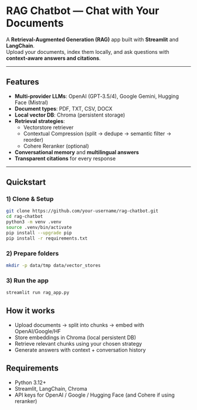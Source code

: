 # RAG Chatbot — Chat with Your Documents

A **Retrieval‑Augmented Generation (RAG)** app built with **Streamlit** and **LangChain**.  
Upload your documents, index them locally, and ask questions with **context‑aware answers and citations**.

---

## Features
- **Multi‑provider LLMs**: OpenAI (GPT‑3.5/4), Google Gemini, Hugging Face (Mistral)
- **Document types**: PDF, TXT, CSV, DOCX
- **Local vector DB**: Chroma (persistent storage)
- **Retrieval strategies**:
  - Vectorstore retriever
  - Contextual Compression (split → dedupe → semantic filter → reorder)
  - Cohere Reranker (optional)
- **Conversational memory** and **multilingual answers**
- **Transparent citations** for every response

---

## Quickstart

### 1) Clone & Setup
```bash
git clone https://github.com/your-username/rag-chatbot.git
cd rag-chatbot
python3 -m venv .venv
source .venv/bin/activate
pip install --upgrade pip
pip install -r requirements.txt
```

### 2) Prepare folders
```bash
mkdir -p data/tmp data/vector_stores
```

### 3) Run the app
```bash
streamlit run rag_app.py
```

## How it works
-  Upload documents → split into chunks → embed with OpenAI/Google/HF
-  Store embeddings in Chroma (local persistent DB)
-  Retrieve relevant chunks using your chosen strategy
-  Generate answers with context + conversation history

## Requirements
-  Python 3.12+
-  Streamlit, LangChain, Chroma
-  API keys for OpenAI / Google / Hugging Face (and Cohere if using reranker)